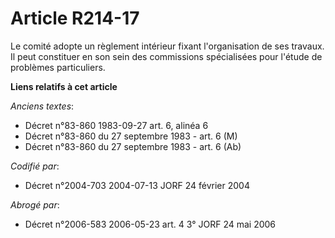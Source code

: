 # Article R214-17

Le comité adopte un règlement intérieur fixant l'organisation de ses travaux. Il peut constituer en son sein des commissions
spécialisées pour l'étude de problèmes particuliers.

**Liens relatifs à cet article**

_Anciens textes_:

  - Décret n°83-860 1983-09-27 art. 6, alinéa 6
  - Décret n°83-860 du 27 septembre 1983 - art. 6 (M)
  - Décret n°83-860 du 27 septembre 1983 - art. 6 (Ab)

_Codifié par_:

  - Décret n°2004-703 2004-07-13 JORF 24 février 2004

_Abrogé par_:

  - Décret n°2006-583 2006-05-23 art. 4 3° JORF 24 mai 2006
